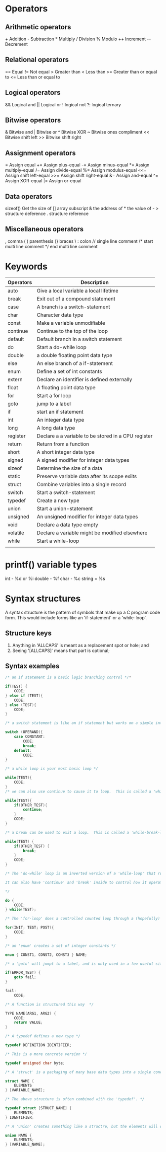# Operators

## Arithmetic operators
\+ Addition
\- Subtraction
\* Multiply
\/ Division
\% Modulo
\++ Increment
\-- Decrement
## Relational operators
\== Equal
\!= Not equal
\> Greater than
\< Less than
\>= Greater than or equal to
\<= Less than or equal to
## Logical operators
\&& Logical and
\|| Logical or
\! logical not
\?: logical ternary
## Bitwise operators
\& Bitwise and
\| Bitwise or
\^ Bitwise XOR
\~ Bitwise ones compliment
\<< Bitwise shift left
\>> Bitwise shift right
## Assignment operators
\= Assign equal
\+= Assign plus-equal
\-= Assign minus-equal
\*= Assign multiply-equal
\/= Assign divide-equal
\%= Assign modulus-equal
\<<= Assign shift left-equal
\>>= Assign shift right-equal
\&= Assign and-equal
\^= Assign XOR-equal
\|= Assign or-equal
## Data operators
sizeof() Get the size of
[] array subscript
& the address of 
\* the value of
\- > structure deference
\. structure reference
## Miscellaneous operators
\, comma
\( ) parenthesis
\{} braces
\ : colon
\// single line comment
\/* start multi line comment
\*/ end multi line comment

# Keywords
| Operators | Description |
| ---- | ---- |
| auto | Give a local variable a local lifetime |
| break | Exit out of a compound statement |
| case | A branch is a switch-statement |
| char | Character data type |
| const | Make a variable unmodifiable |
| continue | Continue to the top of the loop |
| default | Default branch in a switch statement |
| do | Start a do-while loop |
| double | a double floating point data type |
| else | An else branch of a if-statement |
| enum | Define a set of int constants |
| extern | Declare an identifier is defined externally |
| float | A floating point data type |
| for | Start a for loop |
| goto | jump to a label |
| if | start an if statement |
| int | An integer data type |
| long | A long data type |
| register | Declare a a variable to be stored in a CPU register |
| return | Return from a function |
| short | A short integer data type |
| signed | A signed modifier for integer data types |
| sizeof | Determine the size of a data |
| static | Preserve variable data after its scope exiits |
| struct | Combine variables into a single record |
| switch | Start a switch-statement |
| typedef | Create a new type |
| union | Start a union-statement |
| unsigned | An unsigned modifier for integer data types |
| void | Declare a data type empty |
| volatile | Declare a variable might be modified elsewhere |
| while | Start a while-loop |
|  |  |
# printf() variable types

int - %d or %i
double - %f
char - %c
string = %s
# Syntax structures
A syntax structure is the pattern of symbols that make up a C program code form.  This would include forms like an 'if-statement' or a  'while-loop'.
## Structure keys
1.  Anything in 'ALLCAPS' is meant as a replacement spot or hole; and
2.  Seeing '[ALLCAPS]' means that part is optional;
## Syntax examples

~~~C
/* an if statement is a basic logic branching control */*

if(TEST) {
	CODE;
} else if (TEST){
	CODE;
} else (TEST){
	CODE;
}

/* a switch statement is like an if statement but works on a simple integer constants */

switch (OPERAND){
	case CONSTANT:
		CODE;
		break;
	default:
		CODE;
}

/* a while loop is your most basic loop */

while(TEST){
	CODE;
}
/* we can also use continue to cause it to loop.  This is called a 'while-continue-loop' */

while(TEST){
	if(OTHER_TEST){
		continue;
	}
	CODE;
}

/* a break can be used to exit a loop.  This is called a 'while-break-loop' */

while(TEST) {
	if(OTHER_TEST) {
		break;
	}
	CODE;
}

/* The 'do-while' loop is an inverted version of a 'while-loop' that runs the code then tests to see if it should run again.  

It can also have 'continue' and 'break' inside to control how it operates.

*/

do {
	CODE;
} while(TEST);

/* The 'for-loop' does a controlled counted loop through a (hopefully) fixed number of iterations using a counter. */

for(INIT; TEST; POST){
	CODE;
}

/* an 'enum' creates a set of integer constants */

enum { CONST1, CONST2, CONST3 } NAME;

/* a 'goto' will jumpt to a label, and is only used in a few useful situations like error detection and exiting */

if(ERROR_TEST) {
	goto fail;
}

fail:
	CODE;

/* A function is structured this way  */

TYPE NAME(ARG1, ARG2) {
	CODE;
	return VALUE;
}

/* A typedef defines a new type */

typedef DEFINITION IDENTIFIER;

/* This is a more concrete version */

typedef unsigned char byte;

/* A 'struct' is a packaging of many base data types into a single concept, which are heavily used in C  */

struct NAME {
	ELEMENTS
} [VARIABLE_NAME];

/* The above structure is often combined with the 'typedef'. */

typedef struct [STRUCT_NAME] {
	ELEMENTS;
} IDENTIFIER;

/* A 'union' creates something like a structre, but the elements will overlap in memory.  This is strange to understand, so simply memorise the form for now */

union NAME {
	ELEMENTS;
} [VARIABLE_NAME];

~~~
